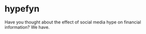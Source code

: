 # hypefyn
Have you thought about the effect of social media hype on financial information? We have.
